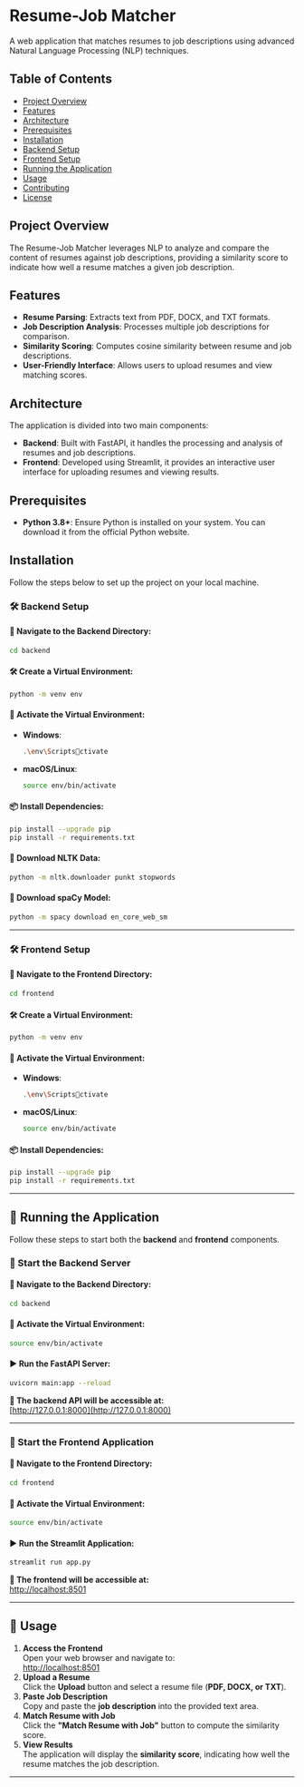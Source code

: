 # Resume-Job Matcher

A web application that matches resumes to job descriptions using advanced Natural Language Processing (NLP) techniques.

## Table of Contents
- [Project Overview](#project-overview)
- [Features](#features)
- [Architecture](#architecture)
- [Prerequisites](#prerequisites)
- [Installation](#installation)
- [Backend Setup](#backend-setup)
- [Frontend Setup](#frontend-setup)
- [Running the Application](#running-the-application)
- [Usage](#usage)
- [Contributing](#contributing)
- [License](#license)

## Project Overview
The Resume-Job Matcher leverages NLP to analyze and compare the content of resumes against job descriptions, providing a similarity score to indicate how well a resume matches a given job description.

## Features
- **Resume Parsing**: Extracts text from PDF, DOCX, and TXT formats.
- **Job Description Analysis**: Processes multiple job descriptions for comparison.
- **Similarity Scoring**: Computes cosine similarity between resume and job descriptions.
- **User-Friendly Interface**: Allows users to upload resumes and view matching scores.

## Architecture
The application is divided into two main components:

- **Backend**: Built with FastAPI, it handles the processing and analysis of resumes and job descriptions.
- **Frontend**: Developed using Streamlit, it provides an interactive user interface for uploading resumes and viewing results.

## Prerequisites
- **Python 3.8+**: Ensure Python is installed on your system. You can download it from the official Python website.

## Installation
Follow the steps below to set up the project on your local machine.

### 🛠 Backend Setup
#### 📌 Navigate to the Backend Directory:
```bash
cd backend
```
#### 🛠 Create a Virtual Environment:
```bash
python -m venv env
```
#### 🔄 Activate the Virtual Environment:
- **Windows**:
  ```bash
  .\env\Scriptsctivate
  ```
- **macOS/Linux**:
  ```bash
  source env/bin/activate
  ```
#### 📦 Install Dependencies:
```bash
pip install --upgrade pip
pip install -r requirements.txt
```
#### 📖 Download NLTK Data:
```bash
python -m nltk.downloader punkt stopwords
```
#### 📖 Download spaCy Model:
```bash
python -m spacy download en_core_web_sm
```

---

### 🛠 Frontend Setup
#### 📌 Navigate to the Frontend Directory:
```bash
cd frontend
```
#### 🛠 Create a Virtual Environment:
```bash
python -m venv env
```
#### 🔄 Activate the Virtual Environment:
- **Windows**:
  ```bash
  .\env\Scriptsctivate
  ```
- **macOS/Linux**:
  ```bash
  source env/bin/activate
  ```
#### 📦 Install Dependencies:
```bash
pip install --upgrade pip
pip install -r requirements.txt
```

---

## 🚀 Running the Application
Follow these steps to start both the **backend** and **frontend** components.

### 🚀 Start the Backend Server
#### 📌 Navigate to the Backend Directory:
```bash
cd backend
```
#### 🔄 Activate the Virtual Environment:
```bash
source env/bin/activate
```
#### ▶️ Run the FastAPI Server:
```bash
uvicorn main:app --reload
```
**🔗 The backend API will be accessible at:**  
[http://127.0.0.1:8000](http://127.0.0.1:8000)

---

### 🚀 Start the Frontend Application
#### 📌 Navigate to the Frontend Directory:
```bash
cd frontend
```
#### 🔄 Activate the Virtual Environment:
```bash
source env/bin/activate
```
#### ▶️ Run the Streamlit Application:
```bash
streamlit run app.py
```
**🔗 The frontend will be accessible at:**  
[http://localhost:8501](http://localhost:8501)

---

## 🎯 Usage
1. **Access the Frontend**  
   Open your web browser and navigate to:  
   [http://localhost:8501](http://localhost:8501)
2. **Upload a Resume**  
   Click the **Upload** button and select a resume file (**PDF, DOCX, or TXT**).
3. **Paste Job Description**  
   Copy and paste the **job description** into the provided text area.
4. **Match Resume with Job**  
   Click the **"Match Resume with Job"** button to compute the similarity score.
5. **View Results**  
   The application will display the **similarity score**, indicating how well the resume matches the job description.

---
